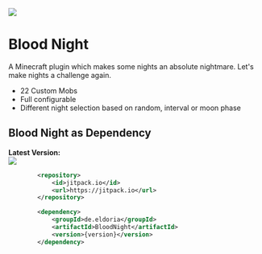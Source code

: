 [![](https://jitci.com/gh/eldoriarpg/BloodNight/svg)](https://jitci.com/gh/eldoriarpg/BloodNight)
# Blood Night

A Minecraft plugin which makes some nights an absolute nightmare. Let's make nights a challenge again.

- 22 Custom Mobs
- Full configurable
- Different night selection based on random, interval or moon phase

## Blood Night as Dependency

**Latest Version:**\
[![](https://jitpack.io/v/de.eldoria/BloodNight.svg)](https://jitpack.io/#de.eldoria/BloodNight)

```xml
        <repository>
            <id>jitpack.io</id>
            <url>https://jitpack.io</url>
        </repository>
```

```xml
        <dependency>
            <groupId>de.eldoria</groupId>
            <artifactId>BloodNight</artifactId>
            <version>{version}</version>
        </dependency>
```